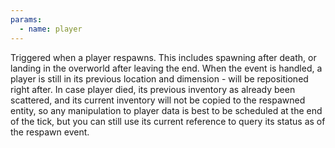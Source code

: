 ```yaml
---
params:
  - name: player
---
```


Triggered when a player respawns. This includes spawning after death, or landing
in the overworld after leaving the end. When the event is handled, a player is
still in its previous location and dimension - will be repositioned right after.
In case player died, its previous inventory as already been scattered, and its
current inventory will not be copied to the respawned entity, so any
manipulation to player data is best to be scheduled at the end of the tick, but
you can still use its current reference to query its status as of the respawn
event.
